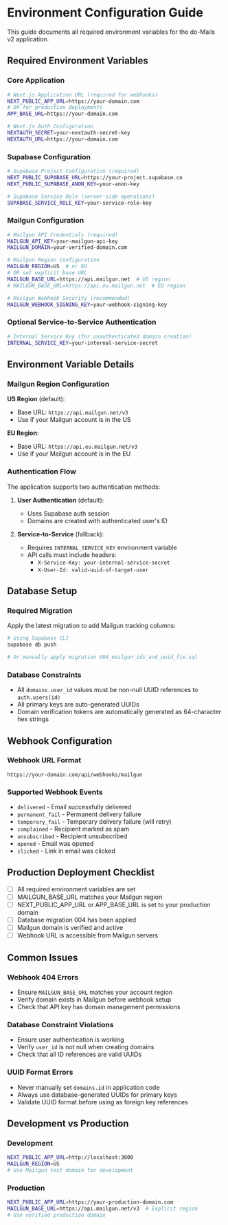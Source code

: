 # Environment Configuration Guide

This guide documents all required environment variables for the do-Mails v2 application.

## Required Environment Variables

### Core Application

```bash
# Next.js Application URL (required for webhooks)
NEXT_PUBLIC_APP_URL=https://your-domain.com
# OR for production deployments
APP_BASE_URL=https://your-domain.com

# Next.js Auth Configuration
NEXTAUTH_SECRET=your-nextauth-secret-key
NEXTAUTH_URL=https://your-domain.com
```

### Supabase Configuration

```bash
# Supabase Project Configuration (required)
NEXT_PUBLIC_SUPABASE_URL=https://your-project.supabase.co
NEXT_PUBLIC_SUPABASE_ANON_KEY=your-anon-key

# Supabase Service Role (server-side operations)
SUPABASE_SERVICE_ROLE_KEY=your-service-role-key
```

### Mailgun Configuration

```bash
# Mailgun API Credentials (required)
MAILGUN_API_KEY=your-mailgun-api-key
MAILGUN_DOMAIN=your-verified-domain.com

# Mailgun Region Configuration
MAILGUN_REGION=US  # or EU
# OR set explicit base URL
MAILGUN_BASE_URL=https://api.mailgun.net  # US region
# MAILGUN_BASE_URL=https://api.eu.mailgun.net  # EU region

# Mailgun Webhook Security (recommended)
MAILGUN_WEBHOOK_SIGNING_KEY=your-webhook-signing-key
```

### Optional Service-to-Service Authentication

```bash
# Internal Service Key (for unauthenticated domain creation)
INTERNAL_SERVICE_KEY=your-internal-service-secret
```

## Environment Variable Details

### Mailgun Region Configuration

**US Region** (default):

- Base URL: `https://api.mailgun.net/v3`
- Use if your Mailgun account is in the US

**EU Region**:

- Base URL: `https://api.eu.mailgun.net/v3`
- Use if your Mailgun account is in the EU

### Authentication Flow

The application supports two authentication methods:

1. **User Authentication** (default):
   - Uses Supabase auth session
   - Domains are created with authenticated user's ID

2. **Service-to-Service** (fallback):
   - Requires `INTERNAL_SERVICE_KEY` environment variable
   - API calls must include headers:
     - `X-Service-Key: your-internal-service-secret`
     - `X-User-Id: valid-uuid-of-target-user`

## Database Setup

### Required Migration

Apply the latest migration to add Mailgun tracking columns:

```bash
# Using Supabase CLI
supabase db push

# Or manually apply migration 004_mailgun_ids_and_uuid_fix.sql
```

### Database Constraints

- All `domains.user_id` values must be non-null UUID references to `auth.users(id)`
- All primary keys are auto-generated UUIDs
- Domain verification tokens are automatically generated as 64-character hex strings

## Webhook Configuration

### Webhook URL Format

```
https://your-domain.com/api/webhooks/mailgun
```

### Supported Webhook Events

- `delivered` - Email successfully delivered
- `permanent_fail` - Permanent delivery failure
- `temporary_fail` - Temporary delivery failure (will retry)
- `complained` - Recipient marked as spam
- `unsubscribed` - Recipient unsubscribed
- `opened` - Email was opened
- `clicked` - Link in email was clicked

## Production Deployment Checklist

- [ ] All required environment variables are set
- [ ] MAILGUN_BASE_URL matches your Mailgun region
- [ ] NEXT_PUBLIC_APP_URL or APP_BASE_URL is set to your production domain
- [ ] Database migration 004 has been applied
- [ ] Mailgun domain is verified and active
- [ ] Webhook URL is accessible from Mailgun servers

## Common Issues

### Webhook 404 Errors

- Ensure `MAILGUN_BASE_URL` matches your account region
- Verify domain exists in Mailgun before webhook setup
- Check that API key has domain management permissions

### Database Constraint Violations

- Ensure user authentication is working
- Verify `user_id` is not null when creating domains
- Check that all ID references are valid UUIDs

### UUID Format Errors

- Never manually set `domains.id` in application code
- Always use database-generated UUIDs for primary keys
- Validate UUID format before using as foreign key references

## Development vs Production

### Development

```bash
NEXT_PUBLIC_APP_URL=http://localhost:3000
MAILGUN_REGION=US
# Use Mailgun test domain for development
```

### Production

```bash
NEXT_PUBLIC_APP_URL=https://your-production-domain.com
MAILGUN_BASE_URL=https://api.mailgun.net/v3  # Explicit region
# Use verified production domain
```
